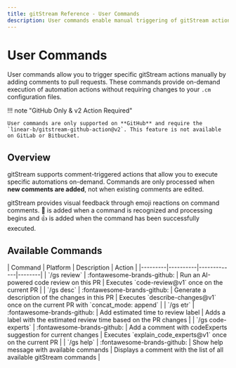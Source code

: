 ```yaml
---
title: gitStream Reference - User Commands
description: User commands enable manual triggering of gitStream actions through PR comments.
---
```

# User Commands

User commands allow you to trigger specific gitStream actions manually by adding comments to pull requests. These commands provide on-demand execution of automation actions without requiring changes to your `.cm` configuration files.

!!! note "GitHub Only & v2 Action Required"

    User commands are only supported on **GitHub** and require the `linear-b/gitstream-github-action@v2`. This feature is not available on GitLab or Bitbucket.

## Overview

gitStream supports comment-triggered actions that allow you to execute specific automations on-demand. Commands are only processed when **new comments are added**, not when existing comments are edited.

gitStream provides visual feedback through emoji reactions on command comments. :eyes: is added when a command is recognized and processing begins
and :thumbsup: is added when the command has been successfully executed.

## Available Commands

<div class="commands-details" markdown=1>
| Command | Platform | Description | Action |
|---------|----------|-------------|--------|
| `/gs review` | :fontawesome-brands-github: | Run an AI-powered code review on this PR | Executes `code-review@v1` once on the current PR |
| `/gs desc` | :fontawesome-brands-github: | Generate a description of the changes in this PR | Executes `describe-changes@v1` once on the current PR with `concat_mode: append` |
| `/gs etr` | :fontawesome-brands-github: | Add estimated time to review label | Adds a label with the estimated review time based on the PR changes |
| `/gs code-experts` | :fontawesome-brands-github: | Add a comment with codeExperts suggestion for current changes | Executes `explain_code_experts@v1` once on the current PR |
| `/gs help` | :fontawesome-brands-github: | Show help message with available commands | Displays a comment with the list of all available gitStream commands |
</div>
